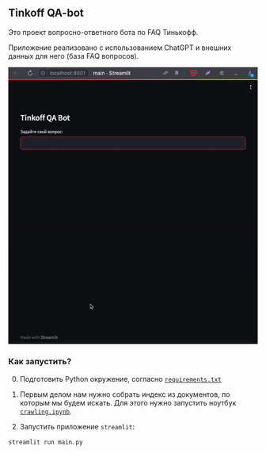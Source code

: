 ## Tinkoff QA-bot

Это проект вопросно-ответного бота по FAQ Тинькофф.

Приложение реализовано с использованием ChatGPT и внешних данных для него (база FAQ вопросов).

![demo](images/demo.gif)

### Как запустить?

0. Подготовить Python окружение, согласно [`requirements.txt`](requirements.txt)

1. Первым делом нам нужно собрать индекс из документов, по которым мы будем искать. Для этого нужно запустить ноутбук [`crawling.ipynb`](crawling.ipynb).

2. Запустить приложение `streamlit`:
```
streamlit run main.py
```
